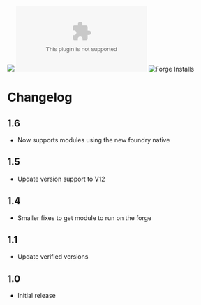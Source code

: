 ![](https://img.shields.io/badge/Foundry-v10-informational) ![Latest Release Download Count](https://img.shields.io/github/downloads/manuel-hegner/pf2e-all-tokens/latest/module.zip) ![Forge Installs](https://img.shields.io/badge/dynamic/json?label=Forge%20Installs&query=package.installs&suffix=%25&url=https%3A%2F%2Fforge-vtt.com%2Fapi%2Fbazaar%2Fpackage%2Fpf2e-all-tokens&colorB=4aa94a)

# Changelog
## 1.6
* Now supports modules using the new foundry native 
## 1.5
* Update version support to V12
## 1.4
* Smaller fixes to get module to run on the forge
## 1.1
* Update verified versions
## 1.0
* Initial release
